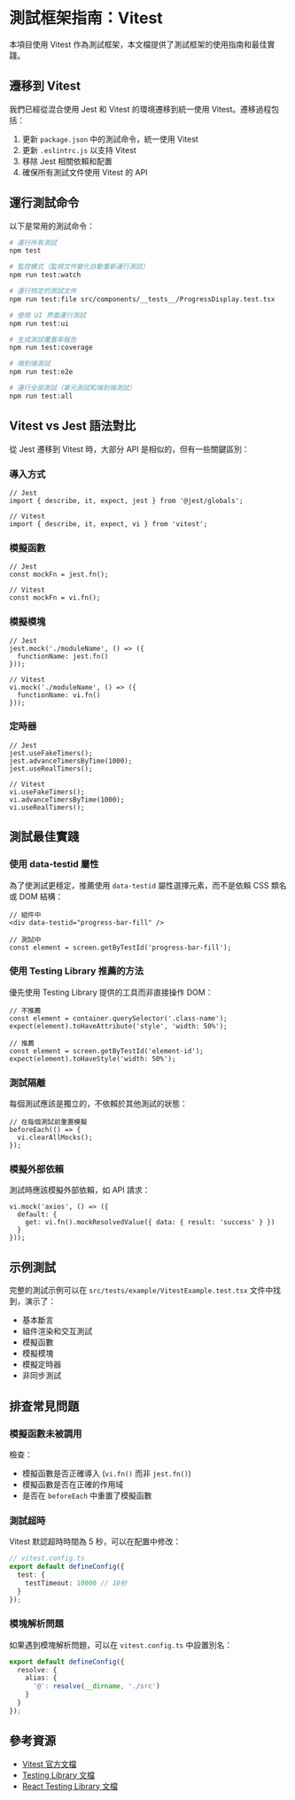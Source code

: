 # 測試框架指南：Vitest

本項目使用 Vitest 作為測試框架，本文檔提供了測試框架的使用指南和最佳實踐。

## 遷移到 Vitest

我們已經從混合使用 Jest 和 Vitest 的環境遷移到統一使用 Vitest。遷移過程包括：

1. 更新 `package.json` 中的測試命令，統一使用 Vitest
2. 更新 `.eslintrc.js` 以支持 Vitest
3. 移除 Jest 相關依賴和配置
4. 確保所有測試文件使用 Vitest 的 API

## 運行測試命令

以下是常用的測試命令：

```bash
# 運行所有測試
npm test

# 監控模式（監視文件變化自動重新運行測試）
npm run test:watch

# 運行特定的測試文件
npm run test:file src/components/__tests__/ProgressDisplay.test.tsx

# 使用 UI 界面運行測試
npm run test:ui

# 生成測試覆蓋率報告
npm run test:coverage

# 端到端測試
npm run test:e2e

# 運行全部測試（單元測試和端到端測試）
npm run test:all
```

## Vitest vs Jest 語法對比

從 Jest 遷移到 Vitest 時，大部分 API 是相似的，但有一些關鍵區別：

### 導入方式

```tsx
// Jest
import { describe, it, expect, jest } from '@jest/globals';

// Vitest
import { describe, it, expect, vi } from 'vitest';
```

### 模擬函數

```tsx
// Jest
const mockFn = jest.fn();

// Vitest
const mockFn = vi.fn();
```

### 模擬模塊

```tsx
// Jest
jest.mock('./moduleName', () => ({
  functionName: jest.fn()
}));

// Vitest
vi.mock('./moduleName', () => ({
  functionName: vi.fn()
}));
```

### 定時器

```tsx
// Jest
jest.useFakeTimers();
jest.advanceTimersByTime(1000);
jest.useRealTimers();

// Vitest
vi.useFakeTimers();
vi.advanceTimersByTime(1000);
vi.useRealTimers();
```

## 測試最佳實踐

### 使用 data-testid 屬性

為了使測試更穩定，推薦使用 `data-testid` 屬性選擇元素，而不是依賴 CSS 類名或 DOM 結構：

```tsx
// 組件中
<div data-testid="progress-bar-fill" />

// 測試中
const element = screen.getByTestId('progress-bar-fill');
```

### 使用 Testing Library 推薦的方法

優先使用 Testing Library 提供的工具而非直接操作 DOM：

```tsx
// 不推薦
const element = container.querySelector('.class-name');
expect(element).toHaveAttribute('style', 'width: 50%');

// 推薦
const element = screen.getByTestId('element-id');
expect(element).toHaveStyle('width: 50%');
```

### 測試隔離

每個測試應該是獨立的，不依賴於其他測試的狀態：

```tsx
// 在每個測試前重置模擬
beforeEach(() => {
  vi.clearAllMocks();
});
```

### 模擬外部依賴

測試時應該模擬外部依賴，如 API 請求：

```tsx
vi.mock('axios', () => ({
  default: {
    get: vi.fn().mockResolvedValue({ data: { result: 'success' } })
  }
}));
```

## 示例測試

完整的測試示例可以在 `src/tests/example/VitestExample.test.tsx` 文件中找到，演示了：

- 基本斷言
- 組件渲染和交互測試
- 模擬函數
- 模擬模塊
- 模擬定時器
- 非同步測試

## 排查常見問題

### 模擬函數未被調用

檢查：
- 模擬函數是否正確導入 (`vi.fn()` 而非 `jest.fn()`)
- 模擬函數是否在正確的作用域
- 是否在 `beforeEach` 中重置了模擬函數

### 測試超時

Vitest 默認超時時間為 5 秒，可以在配置中修改：

```ts
// vitest.config.ts
export default defineConfig({
  test: {
    testTimeout: 10000 // 10秒
  }
});
```

### 模塊解析問題

如果遇到模塊解析問題，可以在 `vitest.config.ts` 中設置別名：

```ts
export default defineConfig({
  resolve: {
    alias: {
      '@': resolve(__dirname, './src')
    }
  }
});
```

## 參考資源

- [Vitest 官方文檔](https://vitest.dev/guide/)
- [Testing Library 文檔](https://testing-library.com/docs/)
- [React Testing Library 文檔](https://testing-library.com/docs/react-testing-library/intro/) 